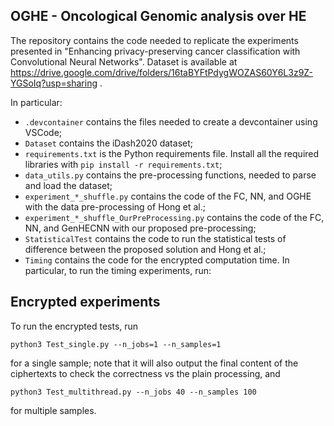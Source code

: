 ## OGHE - Oncological Genomic analysis over HE

The repository contains the code needed to replicate the experiments presented in "Enhancing privacy-preserving cancer classification with Convolutional Neural Networks". Dataset is available at https://drive.google.com/drive/folders/16taBYFtPdygWOZAS60Y6L3z9Z-YGSoIq?usp=sharing .

In particular:
- `.devcontainer` contains the files needed to create a devcontainer using VSCode;
- `Dataset` contains the iDash2020 dataset;
- `requirements.txt` is the Python requirements file. Install all the required libraries with `pip install -r requirements.txt`;
- `data_utils.py` contains the pre-processing functions, needed to parse and load the dataset;
- `experiment_*_shuffle.py` contains the code of the FC, NN, and OGHE with the data pre-processing of Hong et al.;
- `experiment_*_shuffle_OurPreProcessing.py` contains the code of the FC, NN, and GenHECNN with our proposed pre-processing;
- `StatisticalTest` contains the code to run the statistical tests of difference between the proposed solution and Hong et al.;
- `Timing` contains the code for the encrypted computation time. In particular, to run the timing experiments, run:

## Encrypted experiments
To run the encrypted tests, run
```
python3 Test_single.py --n_jobs=1 --n_samples=1
```
for a single sample; note that it will also output the final content of the ciphertexts to check the correctness vs the plain processing, and

```
python3 Test_multithread.py --n_jobs 40 --n_samples 100
```
for multiple samples.
